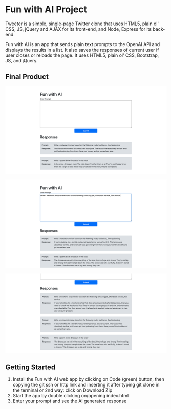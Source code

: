 # Fun with AI Project

Tweeter is a simple, single-page Twitter clone that uses HTML5, plain ol' CSS, JS, jQuery and AJAX for its front-end, and Node, Express for its back-end.

Fun with AI is an app that sends plain text prompts to the OpenAI API and displays the results in a list. It also saves the responses of current user if user closes or reloads the page. It uses HTML5, plain ol' CSS, Bootstrap, JS, and jQuery.

## Final Product

!["Screenshot of Fun with AI Main Pgae"](https://github.com/telhe1234/TahasFunwithAI/blob/main/docs/main_page_of_Fun_with_AI.png)

!["Screenshot of Fun with AI with a prompt entered in textarea"](https://github.com/telhe1234/TahasFunwithAI/blob/main/docs/prompt_entered_in_textarea.png)

!["Screenshot of Fun with AI's updated list after current user entered a prompt"](https://github.com/telhe1234/TahasFunwithAI/blob/main/docs/after_form_was_submitted.png)

## Getting Started

1. Install the Fun with AI web app by clicking on Code (green) button, then copying the git ssh or http link and inserting it after typing git clone in the terminal or 2nd way: click on Download Zip
2. Start the app by double clicking on/opening index.html
3. Enter your prompt and see the AI generated response
